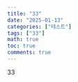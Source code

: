 ```yaml
---
title: "33"
date: "2025-01-13"
categories: ["테스트"]
tags: ["33"]
math: true
toc: true
comments: true
---
```


33